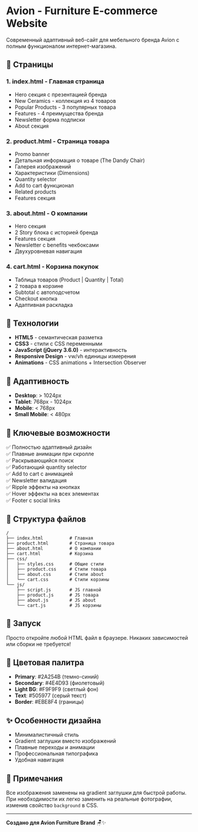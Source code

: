 # Avion - Furniture E-commerce Website

Современный адаптивный веб-сайт для мебельного бренда Avion с полным функционалом интернет-магазина.

## 📄 Страницы

### 1. **index.html** - Главная страница
- Hero секция с презентацией бренда
- New Ceramics - коллекция из 4 товаров
- Popular Products - 3 популярных товара
- Features - 4 преимущества бренда
- Newsletter форма подписки
- About секция

### 2. **product.html** - Страница товара
- Promo banner
- Детальная информация о товаре (The Dandy Chair)
- Галерея изображений
- Характеристики (Dimensions)
- Quantity selector
- Add to cart функционал
- Related products
- Features секция

### 3. **about.html** - О компании
- Hero секция
- 2 Story блока с историей бренда
- Features секция
- Newsletter с benefits чекбоксами
- Двухуровневая навигация

### 4. **cart.html** - Корзина покупок
- Таблица товаров (Product | Quantity | Total)
- 2 товара в корзине
- Subtotal с автоподсчетом
- Checkout кнопка
- Адаптивная раскладка

## 🎨 Технологии

- **HTML5** - семантическая разметка
- **CSS3** - стили с CSS переменными
- **JavaScript (jQuery 3.6.0)** - интерактивность
- **Responsive Design** - vw/vh единицы измерения
- **Animations** - CSS animations + Intersection Observer

## 📱 Адаптивность

- **Desktop**: > 1024px
- **Tablet**: 768px - 1024px
- **Mobile**: < 768px
- **Small Mobile**: < 480px

## 🎯 Ключевые возможности

✅ Полностью адаптивный дизайн  
✅ Плавные анимации при скролле  
✅ Раскрывающийся поиск  
✅ Работающий quantity selector  
✅ Add to cart с анимацией  
✅ Newsletter валидация  
✅ Ripple эффекты на кнопках  
✅ Hover эффекты на всех элементах  
✅ Footer с social links  

## 📂 Структура файлов

```
/
├── index.html          # Главная
├── product.html        # Страница товара
├── about.html          # О компании
├── cart.html           # Корзина
├── css/
│   ├── styles.css      # Общие стили
│   ├── product.css     # Стили товара
│   ├── about.css       # Стили about
│   └── cart.css        # Стили корзины
└── js/
    ├── script.js       # JS главной
    ├── product.js      # JS товара
    ├── about.js        # JS about
    └── cart.js         # JS корзины
```

## 🚀 Запуск

Просто откройте любой HTML файл в браузере. Никаких зависимостей или сборки не требуется!

## 🎨 Цветовая палитра

- **Primary**: #2A254B (темно-синий)
- **Secondary**: #4E4D93 (фиолетовый)
- **Light BG**: #F9F9F9 (светлый фон)
- **Text**: #505977 (серый текст)
- **Border**: #EBE8F4 (границы)

## ✨ Особенности дизайна

- Минималистичный стиль
- Gradient заглушки вместо изображений
- Плавные переходы и анимации
- Профессиональная типографика
- Удобная навигация

## 📝 Примечания

Все изображения заменены на gradient заглушки для быстрой работы. При необходимости их легко заменить на реальные фотографии, изменив свойство `background` в CSS.

---

**Создано для Avion Furniture Brand** 🪑✨
